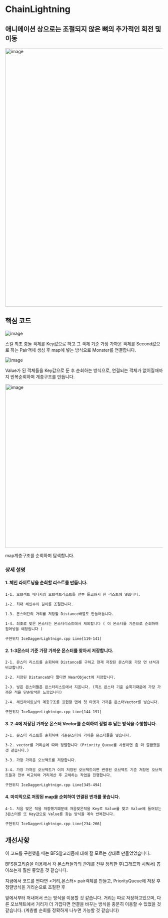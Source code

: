 # ChainLightning

## 애니메이션 상으로는 조절되지 않은 뼈의 추가적인 회전 및 이동

<img width="824" alt="image" src="https://github.com/KimDaeMins/Portfolio/assets/68540137/9e7c398f-82ba-463d-956e-798b7325a5b5">

## 핵심 코드

![image](https://github.com/KimDaeMins/Portfolio/assets/68540137/a5d05ac8-8fb8-49b8-9f2d-6483bdc4cb5c)

스킬 최초 충돌 객체를 Key값으로 하고 그 객체 기준 가장 가까운 객체를 Second값으로 하는 Pair객체 생성 후 map에 넣는 방식으로 Monster를 연결합니다.

![image](https://github.com/KimDaeMins/Portfolio/assets/68540137/5e21549d-bd40-4dda-a804-d3f3df0a0922)

Value가 된 객체들을 Key값으로 둔 후 순회하는 방식으로, 연결되는 객체가 없어질때까지 반복순회하며 계층구조를 만듭니다.

<img width="522" alt="image" src="https://github.com/KimDaeMins/Portfolio/assets/68540137/6bbf348f-f624-4260-ba1a-9b3431b6a107">

map계층구조를 순회하며 탐색합니다.

### 상세 설명

#### 1. 체인 라이트닝을 순회할 리스트를 만듭니다.

    1-1. 오브젝트 매니저의 오브젝트리스트를 전부 들고와서 한 리스트에 넣습니다.

    1-2. 최대 체인수와 길이를 조절합니다.

    1-3. 몬스터간의 거리를 저장할 Distance배열도 만들어둡니다.

    1-4. 최초로 맞은 몬스터는 몬스터리스트에서 제외합니다 ( 이 몬스터를 기준으로 순회하여 집어넣을 예정입니다 )

    구현위치 IceDaggerLightnign.cpp Line[119-141]

#### 2. 1-3몬스터 기준 가장 가까운 몬스터를 찾아서 저장합니다. 

    2-1. 몬스터 리스트를 순회하여 Distance를 구하고 현재 저장된 몬스터중 가장 먼 녀석과 비교합니다.

    2-2. 저장된 Distance보다 짧다면 NearObject에 저장합니다.

    2-3. 넣은 몬스터들은 몬스터리스트에서 지웁니다. (최초 몬스터 기준 순회기때문에 가장 가까운 적을 단순탐색한 느낌입니다)

    2-4. 체인라이트닝의 계층구조를 표현할 맵에 첫 타겟과 가까운 몬스터Vector를 넣습니다.
    
    구현위치 IceDaggerLightnign.cpp Line[144-191]

#### 3. 2-4에 저장된 가까운 몬스터 Vector를 순회하여 정렬 후 담는 방식을 수행합니다.

    3-1. 몬스터 리스트를 순회하여 기준몬스터와 가까운 몬스터들을 넣습니다.

    3-2. vector를 거리순에 따라 정렬합니다 (Priority_Queue를 사용하면 좀 더 깔끔했을 것 같습니다.)

    3-3. 가장 가까운 오브젝트를 저장합니다.

    3-4. 가장 가까운 오브젝트가 이미 저장된 오브젝트이면 변경된 오브젝트 기준 저장된 오브젝트들과 전부 비교하여 거리계산 후 교체하는 작업을 진행합니다. 

    구현위치 IceDaggerLightnign.cpp Line[345-494]

  #### 4. 마지막으로 저장된 map을 순회하여 연결된 번개를 꽃습니다.

    4-1. 처음 맞은 적을 저장했기떄문에 처음맞은적을 Key로 Value를 찾고 Value에 들어있는 3몬스터를 또 Key값으로 Value를 찾는 방식을 계속 반복합니다.

    구현위치 IceDaggerLightnign.cpp Line[234-266]

## 개선사항

이 코드를 구현했을 때는 BFS알고리즘에 대해 잘 모르는 상태로 만들었었습니다.

BFS알고리즘을 이용해서 각 몬스터들과의 관계를 전부 정리한 후(그래프화 시켜서) 뽑아쓰는게 훨씬 좋았을 것 같습니다.

지금에서 코드를 짠다면 <거리,몬스터> pair객체를 만들고, PriorityQueue에 저장 후 정렬방식을 거리순으로 조절한 후  

앞에서부터 꺼내어서 쓰는 방식을 이용할 것 같습니다. 거리는 따로 저장하고있으며, 다른 오브젝트에서 거리가 더 가깝다면 연결을 바꾸는 방식을 충분히 이용할 수 있었을 것 같습니다. (계층별 순회를 정확하게 나누면 가능할 것 같습니다)

